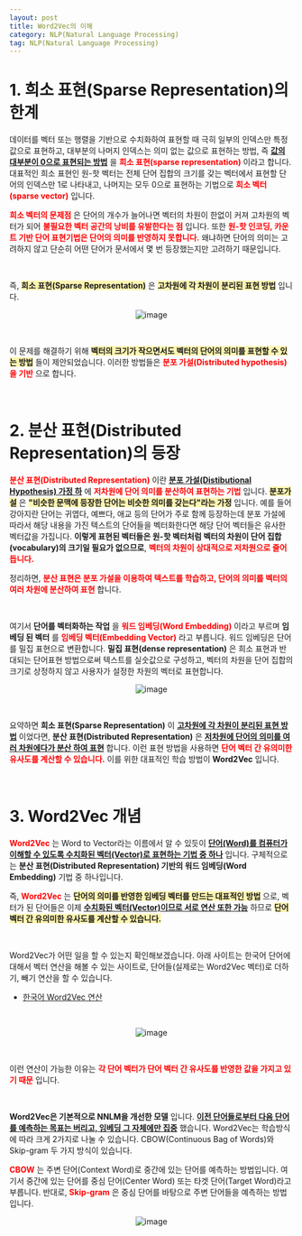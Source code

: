 ```yaml
---
layout: post
title: Word2Vec의 이해
category: NLP(Natural Language Processing)
tag: NLP(Natural Language Processing)
---
```




# 1. 희소 표현(Sparse Representation)의 한계

데이터를 벡터 또는 행렬을 기반으로 수치화하여 표현할 때 극히 일부의 인덱스만 특정 값으로 표현하고, 대부분의 나머지 인덱스는 의미 없는 값으로 표현하는 방법, 즉 **<u>값의 대부분이 0으로 표현되는 방법</u>** 을 **<span style="color:red">희소 표현(sparse representation)</span>** 이라고 합니다. 대표적인 희소 표현인 원-핫 벡터는 전체 단어 집합의 크기를 갖는 벡터에서 표현할 단어의 인덱스만 1로 나타내고, 나머지는 모두 0으로 표현하는 기법으로 **<span style="color:red">희소 벡터(sparse vector)</span>** 입니다.


**<span style="color:red">희소 벡터의 문제점</span>** 은 단어의 개수가 늘어나면 벡터의 차원이 한없이 커져 고차원의 벡터가 되어 **<span style="color:red">불필요한 벡터 공간의 낭비를 유발한다는 점</span>** 입니다. 또한 **<span style="color:red">원-핫 인코딩, 카운트 기반 단어 표현기법은 단어의 의미를 반영하지 못합니다.</span>** 왜냐하면 단어의 의미는 고려하지 않고 단순히 어떤 단어가 문서에서 몇 번 등장했는지만 고려하기 때문입니다.

<br>

즉, **<span style="background-color: #fff5b1">희소 표현(Sparse Representation)</span>** 은 **<span style="background-color: #fff5b1">고차원에 각 차원이 분리된 표현 방법</span>** 입니다.

<p align="center">
<img alt="image" src="https://github.com/museonghwang/museonghwang.github.io/assets/77891754/abe3f83d-46e6-400b-a784-ca025839d44d">
</p>

<br>



이 문제를 해결하기 위해 **<span style="background-color: #fff5b1">벡터의 크기가 작으면서도 벡터의 단어의 의미를 표현할 수 있는 방법</span>** 들이 제안되었습니다. 이러한 방법들은 **<span style="color:red">분포 가설(Distributed hypothesis)을 기반</span>** 으로 합니다.

<br>





# 2. 분산 표현(Distributed Representation)의 등장

**<span style="color:red">분산 표현(Distributed Representation)</span>** 이란 **<u>분포 가설(Distibutional Hypothesis) 가정 하</u>** 에 **<span style="color:red">저차원에 단어 의미를 분산하여 표현하는 기법</span>** 입니다. **<span style="background-color: #fff5b1">분포가설</span>** 은 **<span style="background-color: #fff5b1">"비슷한 문맥에 등장한 단어는 비슷한 의미를 갖는다"라는 가정</span>** 입니다. 예를 들어 강아지란 단어는 귀엽다, 예쁘다, 애교 등의 단어가 주로 함께 등장하는데 분포 가설에 따라서 해당 내용을 가진 텍스트의 단어들을 벡터화한다면 해당 단어 벡터들은 유사한 벡터값을 가집니다. **이렇게 표현된 벡터들은 원-핫 벡터처럼 벡터의 차원이 단어 집합(vocabulary)의 크기일 필요가 없으므로**, **<span style="color:red">벡터의 차원이 상대적으로 저차원으로 줄어듭니다.</span>**


정리하면, **<span style="color:red">분산 표현은 분포 가설을 이용하여 텍스트를 학습하고, 단어의 의미를 벡터의 여러 차원에 분산하여 표현</span>** 합니다.



<br>


여기서 **단어를 벡터화하는 작업** 을 **<span style="color:red">워드 임베딩(Word Embedding)</span>** 이라고 부르며 **임베딩 된 벡터** 를 **<span style="color:red">임베딩 벡터(Embedding Vector)</span>** 라고 부릅니다. 워드 임베딩은 단어를 밀집 표현으로 변환합니다. **밀집 표현(dense representation)** 은 희소 표현과 반대되는 단어표현 방법으로써 텍스트를 실숫값으로 구성하고, 벡터의 차원을 단어 집합의 크기로 상정하지 않고 사용자가 설정한 차원의 벡터로 표현합니다. 

<p align="center">
<img alt="image" src="https://github.com/museonghwang/museonghwang.github.io/assets/77891754/92afc9a3-f741-43a9-bc02-b2f45de6f453">
</p>

<br>


요약하면 **희소 표현(Sparse Representation)** 이 **<u>고차원에 각 차원이 분리된 표현 방법</u>** 이었다면, **분산 표현(Distributed Representation)** 은 **<u>저차원에 단어의 의미를 여러 차원에다가 분산 하여 표현</u>** 합니다. 이런 표현 방법을 사용하면 **<span style="color:red">단어 벡터 간 유의미한 유사도를 계산할 수 있습니다.</span>** 이를 위한 대표적인 학습 방법이 **Word2Vec** 입니다.

<br>





# 3. Word2Vec 개념

**<span style="color:red">Word2Vec</span>** 는 Word to Vector라는 이름에서 알 수 있듯이 **<u>단어(Word)를 컴퓨터가 이해할 수 있도록 수치화된 벡터(Vector)로 표현하는 기법 중 하나</u>** 입니다. 구체적으로는 **분산 표현(Distributed Representation) 기반의 워드 임베딩(Word Embedding)** 기법 중 하나입니다.


즉, **<span style="color:red">Word2Vec</span>** 는 **<span style="background-color: #fff5b1">단어의 의미를 반영한 임베딩 벡터를 만드는 대표적인 방법</span>** 으로, 벡터가 된 단어들은 이제 **<u>수치화된 벡터(Vector)이므로 서로 연산 또한 가능</u>** 하므로 **<span style="background-color: #fff5b1">단어 벡터 간 유의미한 유사도를 계산할 수 있습니다.</span>**

<br>



Word2Vec가 어떤 일을 할 수 있는지 확인해보겠습니다. 아래 사이트는 한국어 단어에 대해서 벡터 연산을 해볼 수 있는 사이트로, 단어들(실제로는 Word2Vec 벡터)로 더하기, 빼기 연산을 할 수 있습니다.

- [한국어 Word2Vec 연산](http://w.elnn.kr/search/)

<br>

<p align="center">
<img alt="image" src="https://github.com/museonghwang/museonghwang.github.io/assets/77891754/b2e6e2b5-1b2c-4e84-bc93-04f9889ce4b3">
</p>

<br>


이런 연산이 가능한 이유는 **<span style="color:red">각 단어 벡터가 단어 벡터 간 유사도를 반영한 값을 가지고 있기 때문</span>** 입니다.

<br>



**Word2Vec은 기본적으로 NNLM을 개선한 모델** 입니다. **<u>이전 단어들로부터 다음 단어를 예측하는 목표는 버리고, 임베딩 그 자체에만 집중</u>** 했습니다. Word2Vec는 학습방식에 따라 크게 2가지로 나눌 수 있습니다. CBOW(Continuous Bag of Words)와 Skip-gram 두 가지 방식이 있습니다.

**<span style="color:red">CBOW</span>** 는 주변 단어(Context Word)로 중간에 있는 단어를 예측하는 방법입니다. 여기서 중간에 있는 단어를 중심 단어(Center Word) 또는 타겟 단어(Target Word)라고 부릅니다. 반대로, **<span style="color:red">Skip-gram</span>** 은 중심 단어를 바탕으로 주변 단어들을 예측하는 방법입니다.

<p align="center">
<img alt="image" src="https://github.com/museonghwang/museonghwang.github.io/assets/77891754/558b2f30-3bae-4c7a-8a55-aecab410a2df">
</p>








